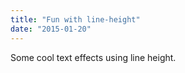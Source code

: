 ```yaml
---
title: "Fun with line-height"
date: "2015-01-20"
---
```


Some cool text effects using line height.

